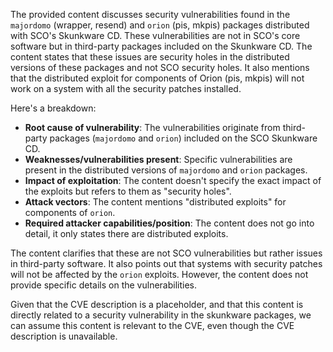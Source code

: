 The provided content discusses security vulnerabilities found in the `majordomo` (wrapper, resend) and `orion` (pis, mkpis) packages distributed with SCO's Skunkware CD. These vulnerabilities are not in SCO's core software but in third-party packages included on the Skunkware CD. The content states that these issues are security holes in the distributed versions of these packages and not SCO security holes. It also mentions that the distributed exploit for components of Orion (pis, mkpis) will not work on a system with all the security patches installed.

Here's a breakdown:

*   **Root cause of vulnerability**: The vulnerabilities originate from third-party packages (`majordomo` and `orion`) included on the SCO Skunkware CD.
*   **Weaknesses/vulnerabilities present**: Specific vulnerabilities are present in the distributed versions of `majordomo` and `orion` packages.
*   **Impact of exploitation**: The content doesn't specify the exact impact of the exploits but refers to them as "security holes".
*  **Attack vectors**: The content mentions "distributed exploits" for components of `orion`.
*   **Required attacker capabilities/position**: The content does not go into detail, it only states there are distributed exploits.

The content clarifies that these are not SCO vulnerabilities but rather issues in third-party software. It also points out that systems with security patches will not be affected by the `orion` exploits. However, the content does not provide specific details on the vulnerabilities.

Given that the CVE description is a placeholder, and that this content is directly related to a security vulnerability in the skunkware packages, we can assume this content is relevant to the CVE, even though the CVE description is unavailable.